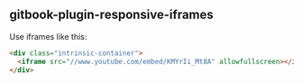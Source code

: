 ## gitbook-plugin-responsive-iframes

Use iframes like this:

```html
<div class="intrinsic-container">
  <iframe src="//www.youtube.com/embed/KMYrIi_Mt8A" allowfullscreen></iframe>
</div>
```
